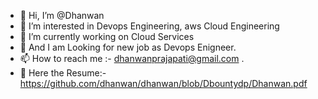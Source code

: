 - 👋 Hi, I’m @Dhanwan
- 👀 I’m interested in Devops Engineering, aws Cloud Engineering 
- 🌱 I’m currently working on Cloud Services
- 💞️ And I am Looking for new job as Devops Enigneer.
- 📫 How to reach me :- dhanwanprajapati@gmail.com .
- 👀 Here the Resume:- https://github.com/dhanwan/dhanwan/blob/Dbountydp/Dhanwan.pdf
